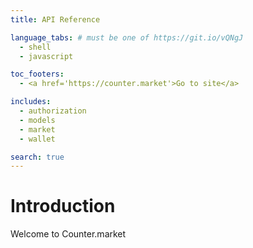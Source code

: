 ```yaml
---
title: API Reference

language_tabs: # must be one of https://git.io/vQNgJ
  - shell
  - javascript

toc_footers:
  - <a href='https://counter.market'>Go to site</a>

includes:
  - authorization
  - models
  - market
  - wallet

search: true
---
```


# Introduction

Welcome to Counter.market

